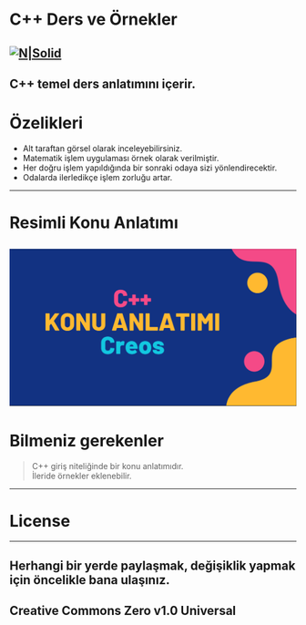 <h1 class="code-line" data-line-start=0 data-line-end=1 ><a id="C++ Ders ve Örnekler"></a>C++ Ders ve Örnekler</h1>
<h2 class="code-line" data-line-start=2 data-line-end=4 ><a id="NSolidhttpsplaylhgoogleusercontentcom4ChxU_bzuJe8ix7IC7fYOq5xH3rtDjDMFogy4NsF6l8jNH9Q_G7zQUWoZtWvkliyww2247h1264rwhttpwwwartistscompanydigital_2"></a><a href="http://www.artistscompany.digital/"><img src="https://play-lh.googleusercontent.com/4ChxU_bzuJe8ix7IC7fYOq5xH3rtDjDMFogy4NsF6l8jNH9Q_G7z-QUWoZtWvkliyw=w2247-h1264-rw" alt="N|Solid"></a></h2>
<h2 class="code-line" data-line-start=4 data-line-end=6 ><a id="C_temel_ders_anlatmn_ierir_4"></a>C++ temel ders anlatımını içerir.</h2>
<h1 class="code-line" data-line-start=6 data-line-end=7 ><a id="zelikleri_6"></a>Özelikleri</h1>
<ul>
<li class="has-line-data" data-line-start="8" data-line-end="9">Alt taraftan görsel olarak inceleyebilirsiniz.</li>
<li class="has-line-data" data-line-start="9" data-line-end="10">Matematik işlem uygulaması örnek olarak verilmiştir.</li>
<li class="has-line-data" data-line-start="10" data-line-end="11">Her doğru işlem yapıldığında bir sonraki odaya sizi yönlendirecektir.</li>
<li class="has-line-data" data-line-start="11" data-line-end="12">Odalarda ilerledikçe işlem zorluğu artar.</li>
</ul>
<hr>
<h1 class="code-line" data-line-start=13 data-line-end=14 ><a id="Resimli_Konu_Anlatm_13"></a>Resimli Konu Anlatımı</h1>
<h2 class="code-line" data-line-start=14 data-line-end=16 ><a id="An_old_rock_in_the_deserthttpsrawgithubusercontentcomcreosBCPPdersveorneklerimainresim1png_C_Konu_anlatmhttpsgithubcomcreosBCPPdersveornekleriblobmaincppanlatC4B1mpdf_14"></a><a href="https://github.com/creosB/CPP-ders-ve-ornekleri/blob/main/cppanlat%C4%B1m.pdf"><img src="https://raw.githubusercontent.com/creosB/CPP-ders-ve-ornekleri/main/resim1.png" alt="An old rock in the desert" title="C++ Konu anlatımı"></a></h2>
<h1 class="code-line" data-line-start=16 data-line-end=17 ><a id="Bilmeniz_gerekenler_16"></a>Bilmeniz gerekenler</h1>
<blockquote>
<p class="has-line-data" data-line-start="17" data-line-end="19">C++ giriş niteliğinde bir konu anlatımıdır.<br>
İleride örnekler eklenebilir.</p>
</blockquote>
<hr>
<h1 class="code-line" data-line-start=20 data-line-end=21 ><a id="License_20"></a>License</h1>
<hr>
<h2 class="code-line" data-line-start=22 data-line-end=24 ><a id="Herhangi_bir_yerde_paylamak_deiiklik_yapmak_iin_ncelikle_bana_ulanz_22"></a>Herhangi bir yerde paylaşmak, değişiklik yapmak için öncelikle bana ulaşınız.</h2>
<h2 class="code-line" data-line-start=24 data-line-end=26 ><a id="Creative_Commons_Zero_v10_Universal_24"></a>Creative Commons Zero v1.0 Universal</h2>
